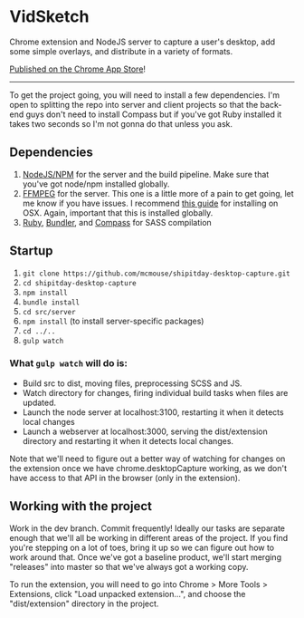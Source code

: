 # VidSketch
Chrome extension and NodeJS server to capture a user's desktop, add some simple overlays, and distribute in a variety of formats.

[Published on the Chrome App Store](https://chrome.google.com/webstore/detail/vidsketch/pmfeakipkeenfhglebfbbfiopaghdodd)!

---

To get the project going, you will need to install a few dependencies. I'm open to splitting the repo into server and client projects so that the back-end guys don't need to install Compass but if you've got Ruby installed it takes two seconds so I'm not gonna do that unless you ask.

## Dependencies

1. [NodeJS/NPM](http://nodejs.org/) for the server and the build pipeline. Make sure that you've got node/npm installed globally.
2. [FFMPEG](https://www.google.com/webhp?sourceid=chrome-instant&ion=1&espv=2&ie=UTF-8#safe=off&q=install+ffmpeg) for the server. This one is a little more of a pain to get going, let me know if you have issues. I recommend [this guide](https://trac.ffmpeg.org/wiki/CompilationGuide/MacOSX) for installing on OSX. Again, important that this is installed globally.
3. [Ruby](https://www.ruby-lang.org/en/documentation/installation/), [Bundler](http://bundler.io/), and [Compass](http://compass-style.org/) for SASS compilation

## Startup
1. `git clone https://github.com/mcmouse/shipitday-desktop-capture.git`
2. `cd shipitday-desktop-capture`
3. `npm install`
4. `bundle install`
5. `cd src/server`
6. `npm install` (to install server-specific packages)
7. `cd ../..`
8. `gulp watch`

### What `gulp watch` will do is:

* Build src to dist, moving files, preprocessing SCSS and JS.
* Watch directory for changes, firing individual build tasks when files are updated.
* Launch the node server at localhost:3100, restarting it when it detects local changes
* Launch a webserver at localhost:3000, serving the dist/extension directory and restarting it when it detects local changes.

Note that we'll need to figure out a better way of watching for changes on the extension once we have chrome.desktopCapture working, as we don't have access to that API in the browser (only in the extension).

## Working with the project

Work in the dev branch. Commit frequently! Ideally our tasks are separate enough that we'll all be working in different areas of the project. If you find you're stepping on a lot of toes, bring it up so we can figure out how to work around that. Once we've got a baseline product, we'll start merging "releases" into master so that we've always got a working copy.

To run the extension, you will need to go into Chrome > More Tools > Extensions, click "Load unpacked extension...", and choose the "dist/extension" directory in the project.
